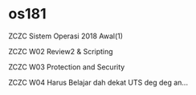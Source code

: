 # os181
ZCZC Sistem Operasi 2018 Awal(1)

ZCZC W02 Review2 & Scripting

ZCZC W03 Protection and Security

ZCZC W04 Harus Belajar dah dekat UTS deg deg an...

